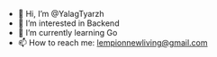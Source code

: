 - 👋 Hi, I’m @YalagTyarzh
- 👀 I’m interested in Backend
- 🌱 I’m currently learning Go
- 📫 How to reach me: lempionnewliving@gmail.com

<!---
YalagTyarzh/YalagTyarzh is a ✨ special ✨ repository because its `README.md` (this file) appears on your GitHub profile.
You can click the Preview link to take a look at your changes.
--->
